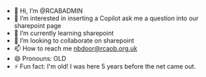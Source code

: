 - 👋 Hi, I’m @RCABADMIN
- 👀 I’m interested in inserting a Copilot ask me a question into our sharepoint page
- 🌱 I’m currently learning sharepoint
- 💞️ I’m looking to collaborate on sharepoint
- 📫 How to reach me nbdoor@rcaob.org.uk
- 😄 Pronouns: OLD
- ⚡ Fun fact: I'm old! I was here 5 years before the net came out.

<!---
RCABADMIN/RCABADMIN is a ✨ special ✨ repository because its `README.md` (this file) appears on your GitHub profile.
You can click the Preview link to take a look at your changes.
--->
